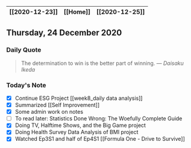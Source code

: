 | [[2020-12-23]] | [[Home]] | [[2020-12-25]] |
| :------------: | :------: | :------------: |

## Thursday, 24 December 2020

### Daily Quote
> The determination to win is the better part of winning.
> &mdash; <cite>Daisaku Ikeda</cite>

### Today's Note

- [x] Continue ESG Project [[week8_daily data analysis]]
- [x] Summarized [[Self Improvement]] 
- [x] Some admin work on notes
- [ ]  To read later: Statistics Done Wrong: The Woefully Complete Guide
- [x]  Doing TV, Halftime Shows, and the Big Game project
- [x]  Doing Health Survey Data Analysis of BMI project
- [x] Watched Ep3S1 and half of Ep4S1 [[Formula One - Drive to Survive]]